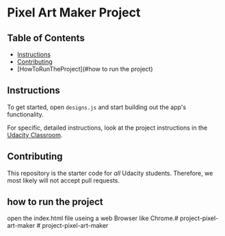 # Pixel Art Maker Project

## Table of Contents

* [Instructions](#instructions)
* [Contributing](#contributing)
* [HowToRunTheProject](#how to run the project)

## Instructions

To get started, open `designs.js` and start building out the app's functionality.

For specific, detailed instructions, look at the project instructions in the [Udacity Classroom](https://classroom.udacity.com/me).

## Contributing

This repository is the starter code for _all_ Udacity students. Therefore, we most likely will not accept pull requests.

## how to run the project

open the index.html file useing a web Browser like Chrome.#   p r o j e c t - p i x e l - a r t - m a k e r  
 #   p r o j e c t - p i x e l - a r t - m a k e r  
 